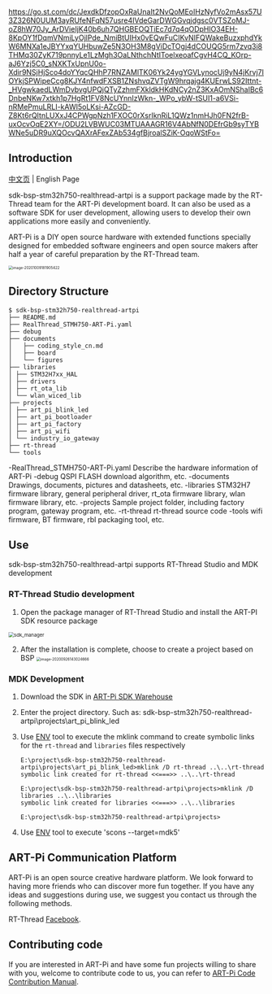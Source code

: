 
https://go.st.com/dc/JexdkDfzopOxRaUnaIt2NvQoMEoIHzNyfVo2mAsx57U3Z326N0UUM3ayRUfeNFqN57usre4IVdeGarDWGGvqjdgsc0VTSZoMJ-oZ8hW70Jy_ArDVieIjK40b6uh7QHGBEOQTiEc7d7q4qODpHlO34EH-8KpOY1fDqmVNmiLyOjlPde_NmiBtUIHx0vEQwFuCIKvNIFQWakeBuzxphdYkW6MNXa1eJBYYxqYUHbuwZe5N3OH3M8gViDcTOgj4dCOUQG5rm7zvq3i8THMq30ZyK719pnnyLe1LzMgh3OaLNthchNtIToelxeoafCgvH4CQ_KOrp-aJ6Yzj5C0_sNXKTxUpnU0o-Xdir9NSjHjSco4doYYqcQHhP7RNZAMlTK06Yk24ygYGVLynocUj9yN4jKrvj7IOYkjSPWipeCcg8KJY4nfwdFXSB1ZNshvqZVTgW9hrqajg4KUErwLS92Ittnt-_HVgwkaedLWmDvbvgUPQjQTyZzhmFXkldkHKdNCy2nZ3KxAOmNShaIBc6DnbeNKw7xtkh1p7HgRt1FV8NcUYnnIzWkn-_WPo_ybW-tSUI1-a6VSi-nRMePmuLRLI-kAWI5oLKsi-AZcGD-Z8Kt6rQItnLUXxJ4CPWgpNzh1FXOC0rXsrIknRiL1QWz1nmHJh0FN2frB-uxOcvOqE2XY=/ODU2LVBWUC03MTUAAAGR16V4AbNfN0DEfrGb9syTYBWNe5uDR9uXQOcvQAXrAFexZAb534gfBjroalSZiK-OqoWStFo=


## Introduction

[中文页](README_ZH.md) | English Page

sdk-bsp-stm32h750-realthread-artpi is a support package made by the RT-Thread team for the ART-Pi development board. It can also be used as a software SDK for user development, allowing users to develop their own applications more easily and conveniently.

ART-Pi is a DIY open source hardware with extended functions specially designed for embedded software engineers and open source makers after half a year of careful preparation by the RT-Thread team.

<img src="documents/figures/board_large.png" alt="image-20201009181905422" style="zoom:50%;" />

## Directory Structure

```
$ sdk-bsp-stm32h750-realthread-artpi
├── README.md
├── RealThread_STMH750-ART-Pi.yaml
├── debug
├── documents
│   ├── coding_style_cn.md
│   ├── board
│   └── figures
├── libraries
│ ├── STM32H7xx_HAL
│ ├── drivers
│ ├── rt_ota_lib
│ └── wlan_wiced_lib
├── projects
│ ├── art_pi_blink_led
│ ├── art_pi_bootloader
│ ├── art_pi_factory
│ ├── art_pi_wifi
│ └── industry_io_gateway
├── rt-thread
└── tools
```

-RealThread_STMH750-ART-Pi.yaml
  Describe the hardware information of ART-Pi
-debug
  QSPI FLASH download algorithm, etc.
-documents
  Drawings, documents, pictures and datasheets, etc.
-libraries
  STM32H7 firmware library, general peripheral driver, rt_ota firmware library, wlan firmware library, etc.
-projects
  Sample project folder, including factory program, gateway program, etc.
-rt-thread
  rt-thread source code
-tools
  wifi firmware, BT firmware, rbl packaging tool, etc.
## Use

sdk-bsp-stm32h750-realthread-artpi supports RT-Thread Studio and MDK development

### RT-Thread Studio development


1. Open the package manager of RT-Thread Studio and install the ART-PI SDK resource package

  <img src="documents/figures/sdk_manager.png" alt="sdk_manager" style="zoom: 67%;" />


2. After the installation is complete, choose to create a project based on BSP
    <img src="documents\figures\creat_project.png" alt="image-20200926143024666" style="zoom:50%;" />

### MDK Development
1. Download the SDK in [ART-Pi SDK Warehouse](https://github.com/RT-Thread-Studio/sdk-bsp-stm32h750-realthread-artpi)

2. Enter the project directory. Such as: sdk-bsp-stm32h750-realthread-artpi\projects\art_pi_blink_led

3. Use [ENV](https://club.rt-thread.org/ask/question/5699.html) tool to execute the mklink command to create symbolic links for the `rt-thread` and `libraries` files respectively

   ```
   E:\project\sdk-bsp-stm32h750-realthread-artpi\projects\art_pi_blink_led>mklink /D rt-thread ..\..\rt-thread
   symbolic link created for rt-thread <<===>> ..\..\rt-thread
   
   E:\project\sdk-bsp-stm32h750-realthread-artpi\projects>mklink /D libraries ..\..\libraries
   symbolic link created for libraries <<===>> ..\..\libraries
   
   E:\project\sdk-bsp-stm32h750-realthread-artpi\projects>
   ```
4. Use [ENV](https://club.rt-thread.org/ask/question/5699.html) tool to execute 'scons --target=mdk5'
   

## ART-Pi Communication Platform

ART-Pi is an open source creative hardware platform. We look forward to having more friends who can discover more fun together. If you have any ideas and suggestions during use, we suggest you contact us through the following methods.

RT-Thread [Facebook](https://www.facebook.com/RT-Thread-IoT-OS-110395723808463).

## Contributing code

If you are interested in ART-Pi and have some fun projects willing to share with you, welcome to contribute code to us, you can refer to [ART-Pi Code Contribution Manual](https://github.com/RT-Thread-Studio/sdk-bsp-stm32h750-realthread-artpi/blob/master/documents/UM5004-RT-Thread%20ART-Pi%20%E4%BB%A3%E7%A0%81%E8%B4%A1%E7%8C%AE%E6%89%8B%E5%86%8C.md).
